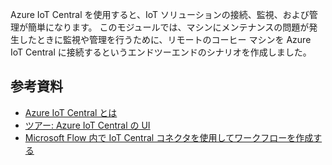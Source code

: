 Azure IoT Central を使用すると、IoT ソリューションの接続、監視、および管理が簡単になります。 このモジュールでは、マシンにメンテナンスの問題が発生したときに監視や管理を行うために、リモートのコーヒー マシンを Azure IoT Central に接続するというエンドツーエンドのシナリオを作成しました。

## <a name="further-reading"></a>参考資料

- [Azure IoT Central とは](https://docs.microsoft.com/azure/iot-central/overview-iot-central)
- [ツアー: Azure IoT Central の UI](https://docs.microsoft.com/azure/iot-central/overview-iot-central-tour)
- [Microsoft Flow 内で IoT Central コネクタを使用してワークフローを作成する](https://docs.microsoft.com/azure/iot-central/howto-add-microsoft-flow)